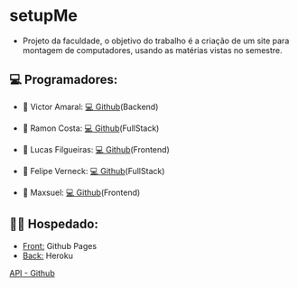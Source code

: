 # setupMe
- Projeto da faculdade, o objetivo do trabalho é a criação de um site para montagem de computadores, usando as matérias vistas no semestre.

## :computer: Programadores:
  - :speech_balloon: Victor Amaral: [:computer: Github](https://github.com/Fri5Day)(Backend)

  - :speech_balloon: Ramon Costa: [:computer: Github](https://github.com/Gaspor)(FullStack)

  - :speech_balloon: Lucas Filgueiras: [:computer: Github](https://github.com/LucasFilgueiras)(Frontend)

  - :speech_balloon: Felipe Verneck: [:computer: Github](https://github.com/FelipeVerneck)(FullStack)

  - :speech_balloon: Maxsuel: [:computer: Github](https://github.com/X86Max)(Frontend)

## :man_student: Hospedado:
  - [Front:](https://gaspor.github.io/setupMe/) Github Pages
  - [Back:](https://setupme.herokuapp.com) Heroku


[API - Github](https://github.com/Gaspor/setupMe-api)
